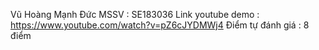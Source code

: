 Vũ Hoàng Mạnh Đức 
MSSV : SE183036
Link youtube demo : https://www.youtube.com/watch?v=pZ6cJYDMWj4
Điểm tự đánh giá : 8 điểm
